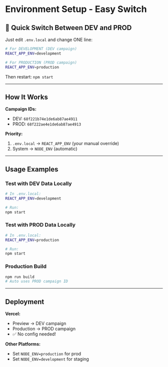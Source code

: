 # Environment Setup - Easy Switch

## 🚀 Quick Switch Between DEV and PROD

Just edit `.env.local` and change ONE line:

```bash
# For DEVELOPMENT (DEV campaign)
REACT_APP_ENV=development

# For PRODUCTION (PROD campaign)  
REACT_APP_ENV=production
```

Then restart: `npm start`

---

## How It Works

**Campaign IDs:**
- DEV: `68f221b74e1de6ab87ae4911`
- PROD: `68f222ae4e1de6ab87ae4913`

**Priority:**
1. `.env.local` → `REACT_APP_ENV` (your manual override)
2. System → `NODE_ENV` (automatic)

---

## Usage Examples

### Test with DEV Data Locally
```bash
# In .env.local:
REACT_APP_ENV=development

# Run:
npm start
```

### Test with PROD Data Locally
```bash
# In .env.local:
REACT_APP_ENV=production

# Run:
npm start
```

### Production Build
```bash
npm run build
# Auto uses PROD campaign ID
```

---

## Deployment

**Vercel:**
- Preview → DEV campaign
- Production → PROD campaign
- ✅ No config needed!

**Other Platforms:**
- Set `NODE_ENV=production` for prod
- Set `NODE_ENV=development` for staging
